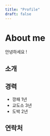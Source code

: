```yaml
--- 
title: "Profile"
draft: false
---
```


# About me
 안녕하세요 !

 ## 소개

 ## 경력
 - 깡패 1년
 - 교도소 3년
 - 도박 2년

 ## 연락처
 
